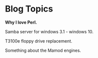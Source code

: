 # Blog Topics

**Why I love Perl.**

Samba server for windows 3.1 - windows 10.

T3100e floppy drive replacement.

Something about the Mamod engines.
